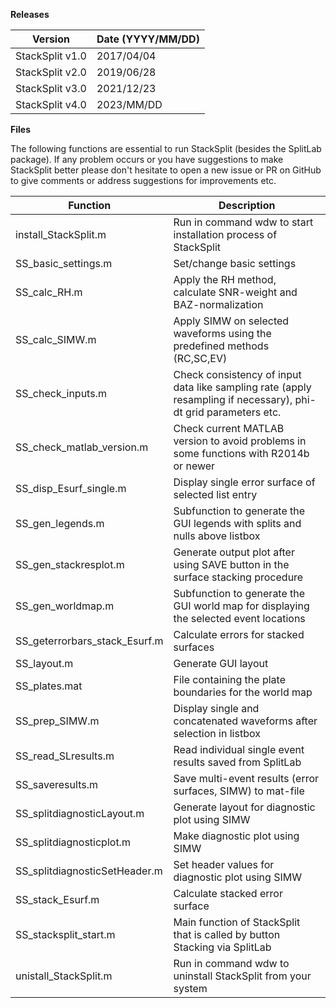 **Releases**

| Version | Date (YYYY/MM/DD)|
| --- | --- |
| StackSplit v1.0 | 2017/04/04 |
| StackSplit v2.0 | 2019/06/28 |
| StackSplit v3.0 | 2021/12/23 |
| StackSplit v4.0 | 2023/MM/DD |


**Files**

The following functions are essential to run StackSplit (besides the SplitLab package).
If any problem occurs or you have suggestions to make StackSplit better please don't hesitate to
open a new issue or PR on GitHub to give comments or address suggestions for improvements etc.

| Function | Description |
| --- | --- |
| install_StackSplit.m               | Run in command wdw to start installation process of StackSplit |
| SS_basic_settings.m                | Set/change basic settings |
| SS_calc_RH.m                       | Apply the RH method, calculate SNR-weight and BAZ-normalization |
| SS_calc_SIMW.m                     | Apply SIMW on selected waveforms using the predefined methods (RC,SC,EV) |
| SS_check_inputs.m                  | Check consistency of input data like sampling rate (apply resampling if necessary), phi-dt grid parameters etc. |
| SS_check_matlab_version.m          | Check current MATLAB version to avoid problems in some functions with R2014b or newer |
| SS_disp_Esurf_single.m             | Display single error surface of selected list entry |
| SS_gen_legends.m                   | Subfunction to generate the GUI legends with splits and nulls above listbox |
| SS_gen_stackresplot.m              | Generate output plot after using SAVE button in the surface stacking procedure |
| SS_gen_worldmap.m                  | Subfunction to generate the GUI world map for displaying the selected event locations |
| SS_geterrorbars_stack_Esurf.m      | Calculate errors for stacked surfaces |
| SS_layout.m                        | Generate GUI layout |
| SS_plates.mat                      | File containing the plate boundaries for the world map |
| SS_prep_SIMW.m                     | Display single and concatenated waveforms after selection in listbox |
| SS_read_SLresults.m                | Read individual single event results saved from SplitLab |
| SS_saveresults.m                   | Save multi-event results (error surfaces, SIMW) to mat-file |
| SS_splitdiagnosticLayout.m         | Generate layout for diagnostic plot using SIMW |
| SS_splitdiagnosticplot.m           | Make diagnostic plot using SIMW |
| SS_splitdiagnosticSetHeader.m      | Set header values for diagnostic plot using SIMW |
| SS_stack_Esurf.m                   | Calculate stacked error surface |
| SS_stacksplit_start.m              | Main function of StackSplit that is called by button Stacking via SplitLab |
| unistall_StackSplit.m              | Run in command wdw to uninstall StackSplit from your system |

